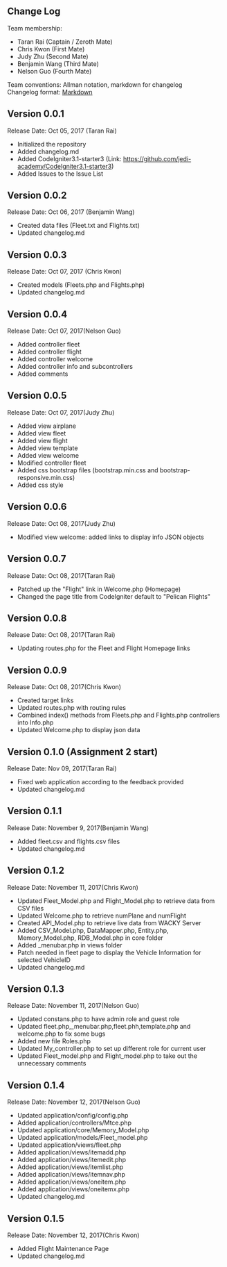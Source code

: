## Change Log

Team membership:  

- Taran Rai (Captain / Zeroth Mate)
- Chris Kwon (First Mate)
- Judy Zhu (Second Mate)
- Benjamin Wang (Third Mate)
- Nelson Guo (Fourth Mate)

Team conventions: Allman notation, markdown for changelog  
Changelog format: [Markdown](https://github.com/adam-p/markdown-here/wiki/Markdown-Cheatsheet) 

## Version 0.0.1

Release Date: Oct 05, 2017 (Taran Rai)

- Initialized the repository
- Added changelog.md
- Added CodeIgniter3.1-starter3 (Link: https://github.com/jedi-academy/CodeIgniter3.1-starter3)
- Added Issues to the Issue List

## Version 0.0.2

Release Date: Oct 06, 2017 (Benjamin Wang)

- Created data files (Fleet.txt and Flights.txt)
- Updated changelog.md

## Version 0.0.3

Release Date: Oct 07, 2017 (Chris Kwon)

- Created models (Fleets.php and Flights.php)
- Updated changelog.md

## Version 0.0.4

Release Date: Oct 07, 2017(Nelson Guo)

- Added controller fleet
- Added controller flight
- Added controller welcome
- Added controller info and subcontrollers
- Added comments

## Version 0.0.5

Release Date: Oct 07, 2017(Judy Zhu)

- Added view airplane
- Added view fleet
- Added view flight
- Added view template
- Added view welcome
- Modified controller fleet
- Added css bootstrap files (bootstrap.min.css and bootstrap-responsive.min.css)
- Added css style

## Version 0.0.6

Release Date: Oct 08, 2017(Judy Zhu)

- Modified view welcome: added links to display info JSON objects

## Version 0.0.7

Release Date: Oct 08, 2017(Taran Rai)

- Patched up the "Flight" link in Welcome.php (Homepage)
- Changed the page title from CodeIgniter default to "Pelican Flights"

## Version 0.0.8

Release Date: Oct 08, 2017(Taran Rai)

- Updating routes.php for the Fleet and Flight Homepage links

## Version 0.0.9

Release Date: Oct 08, 2017(Chris Kwon)

- Created target links
- Updated routes.php with routing rules
- Combined index() methods from Fleets.php and Flights.php controllers into Info.php
- Updated Welcome.php to display json data

## Version 0.1.0 (Assignment 2 start)

Release Date: Nov 09, 2017(Taran Rai)

- Fixed web application according to the feedback provided
- Updated changelog.md

## Version 0.1.1

Release Date: November 9, 2017(Benjamin Wang)

- Added fleet.csv and flights.csv files
- Updated changelog.md

## Version 0.1.2

Release Date: November 11, 2017(Chris Kwon)

- Updated Fleet_Model.php and Flight_Model.php to retrieve data from CSV files
- Updated Welcome.php to retrieve numPlane and numFlight
- Created API_Model.php to retrieve live data from WACKY Server
- Added CSV_Model.php, DataMapper.php, Entity.php, Memory_Model.php, RDB_Model.php in core folder
- Added _menubar.php in views folder
- Patch needed in fleet page to display the Vehicle Information for selected VehicleID
- Updated changelog.md

## Version 0.1.3
Release Date: November 11, 2017(Nelson Guo)

- Updated constans.php to have admin role and guest role
- Updated fleet.php,_menubar.php,fleet.phh,template.php and welcome.php to fix some bugs
- Added new file Roles.php 
- Updated My_controller.php to set up different role for current user
- Updated Fleet_model.php and Flight_model.php to take out the unnecessary comments

## Version 0.1.4
Release Date: November 12, 2017(Nelson Guo)

- Updated application/config/config.php
- Added application/controllers/Mtce.php
- Updated application/core/Memory_Model.php
- Updated application/models/Fleet_model.php
- Updated application/views/fleet.php
- Added application/views/itemadd.php
- Added application/views/itemedit.php
- Added application/views/itemlist.php
- Added application/views/itemnav.php
- Added application/views/oneitem.php
- Added application/views/oneitemx.php
- Updated changelog.md

## Version 0.1.5
Release Date: November 12, 2017(Chris Kwon)

- Added Flight Maintenance Page
- Updated changelog.md





